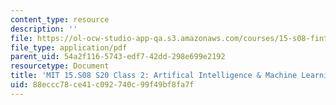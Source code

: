 ```yaml
---
content_type: resource
description: ''
file: https://ol-ocw-studio-app-qa.s3.amazonaws.com/courses/15-s08-fintech-shaping-the-financial-world-spring-2020/88eccc78ce41c092740c99f49bf8fa7f_MIT15-S08S20_class2.pdf
file_type: application/pdf
parent_uid: 54a2f116-5743-edf7-42dd-298e699e2192
resourcetype: Document
title: 'MIT 15.S08 S20 Class 2: Artifical Intelligence & Machine Learning'
uid: 88eccc78-ce41-c092-740c-99f49bf8fa7f
---
```

